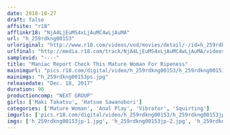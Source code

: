 ```yaml
---
date: 2018-10-27
draft: false
affsite: "r18"
afflinkr18: "NjA4LjEuMS4xLjAuMC4wLjAuMA"
url: "h_259rdkng00153"
urloriginal: "http://www.r18.com/videos/vod/movies/detail/-/id=h_259rdkng00153"
urlfinal: "http://media.r18.com/track/NjA4LjEuMS4xLjAuMC4wLjAuMA/videos/vod/movies/detail/-/id=h_259rdkng00153"
samplevid: "----"
title: "Maniac Report Check This Mature Woman For Ripeness"
mainimgurl: "pics.r18.com/digital/video/h_259rdkng00153/h_259rdkng00153ps.jpg"
mainimgs: "h_259rdkng00153ps.jpg"
releasedate: "Dec. 18, 2017"
duration: 90
productioncomp: "NEXT GROUP"
girls: ['Maki Takatsu', 'Hatsue Sawanobori']
categories: ['Mature Woman', 'Anal Play', 'Vibrator', 'Squirting']
imgurls: ['pics.r18.com/digital/video/h_259rdkng00153/h_259rdkng00153jp-1.jpg', 'pics.r18.com/digital/video/h_259rdkng00153/h_259rdkng00153jp-2.jpg', 'pics.r18.com/digital/video/h_259rdkng00153/h_259rdkng00153jp-3.jpg', 'pics.r18.com/digital/video/h_259rdkng00153/h_259rdkng00153jp-4.jpg', 'pics.r18.com/digital/video/h_259rdkng00153/h_259rdkng00153jp-5.jpg', 'pics.r18.com/digital/video/h_259rdkng00153/h_259rdkng00153jp-6.jpg', 'pics.r18.com/digital/video/h_259rdkng00153/h_259rdkng00153jp-7.jpg', 'pics.r18.com/digital/video/h_259rdkng00153/h_259rdkng00153jp-8.jpg', 'pics.r18.com/digital/video/h_259rdkng00153/h_259rdkng00153jp-9.jpg', 'pics.r18.com/digital/video/h_259rdkng00153/h_259rdkng00153jp-10.jpg', 'pics.r18.com/digital/video/h_259rdkng00153/h_259rdkng00153jp-11.jpg', 'pics.r18.com/digital/video/h_259rdkng00153/h_259rdkng00153jp-12.jpg', 'pics.r18.com/digital/video/h_259rdkng00153/h_259rdkng00153jp-13.jpg', 'pics.r18.com/digital/video/h_259rdkng00153/h_259rdkng00153jp-14.jpg', 'pics.r18.com/digital/video/h_259rdkng00153/h_259rdkng00153jp-15.jpg', 'pics.r18.com/digital/video/h_259rdkng00153/h_259rdkng00153jp-16.jpg', 'pics.r18.com/digital/video/h_259rdkng00153/h_259rdkng00153jp-17.jpg', 'pics.r18.com/digital/video/h_259rdkng00153/h_259rdkng00153jp-18.jpg', 'pics.r18.com/digital/video/h_259rdkng00153/h_259rdkng00153jp-19.jpg', 'pics.r18.com/digital/video/h_259rdkng00153/h_259rdkng00153jp-20.jpg']
imgs: ['h_259rdkng00153jp-1.jpg', 'h_259rdkng00153jp-2.jpg', 'h_259rdkng00153jp-3.jpg', 'h_259rdkng00153jp-4.jpg', 'h_259rdkng00153jp-5.jpg', 'h_259rdkng00153jp-6.jpg', 'h_259rdkng00153jp-7.jpg', 'h_259rdkng00153jp-8.jpg', 'h_259rdkng00153jp-9.jpg', 'h_259rdkng00153jp-10.jpg', 'h_259rdkng00153jp-11.jpg', 'h_259rdkng00153jp-12.jpg', 'h_259rdkng00153jp-13.jpg', 'h_259rdkng00153jp-14.jpg', 'h_259rdkng00153jp-15.jpg', 'h_259rdkng00153jp-16.jpg', 'h_259rdkng00153jp-17.jpg', 'h_259rdkng00153jp-18.jpg', 'h_259rdkng00153jp-19.jpg', 'h_259rdkng00153jp-20.jpg']
---
```

